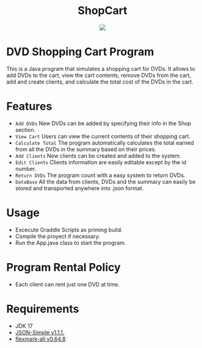 <h1 align="center"> ShopCart </h1>
<p align="center">
   <img src="https://img.shields.io/badge/STATUS-%20FINISHED-green">
   </p>
   
# DVD Shopping Cart Program
This is a Java program that simulates a shopping cart for DVDs. It allows to add DVDs to the cart, view the cart contents, remove DVDs from the cart, add and create clients, and calculate the total cost of the DVDs in the cart.

# Features
- `Add DVDs` New DVDs can be added by specifying their info in the Shop section.
- `View Cart` Users can view the current contents of their shopping cart.
- `Calculate Total` The program automatically calculates the total earned from all the DVDs in the summary based on their prices.
- `Add Clients` New clients can be created and added to the system.
- `Edit Clients` Clients information are easily editable except by the id number.
- `Return DVDs` The program count with a easy system to return DVDs.
- `DataBase` All the data from clients, DVDs and the summary can easily be stored and transported anywhere into .json format.

# Usage
- Excecute Graddle Scripts as priming build.
- Compile the proyect if necessary.
- Run the App.java class to start the program.

# Program Rental Policy
- Each client can rent just one DVD at time.

# Requirements
- JDK 17
- [JSON-Simple v1.1.1.](https://code.google.com/archive/p/json-simple/)
- [flexmark-all v0.64.8](https://central.sonatype.com/artifact/com.vladsch.flexmark/flexmark-all/0.64.8/overview)
